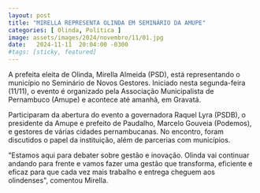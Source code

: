 ```yaml
---
layout: post
title: "MIRELLA REPRESENTA OLINDA EM SEMINÁRIO DA AMUPE"
categories: [ Olinda, Política ]
image: assets/images/2024/novembro/11/01.jpg
date:   2024-11-11  20:04:00 -0300
#tags: [sticky, featured]
---
```

A prefeita eleita de Olinda, Mirella Almeida (PSD), está representando o município no Seminário de Novos Gestores. Iniciado nesta segunda-feira (11/11), o evento é organizado pela Associação Municipalista de Pernambuco (Amupe) e acontece até amanhã, em Gravatá.

Participaram da abertura do evento a governadora Raquel Lyra (PSDB), o presidente da Amupe e prefeito de Paudalho, Marcelo Gouveia (Podemos), e gestores de várias cidades pernambucanas. No encontro, foram discutidos o papel da instituição, além de parcerias com municípios.

"Estamos aqui para debater sobre gestão e inovação. Olinda vai continuar andando para frente e vamos fazer uma gestão que transforma, eficiente e eficaz para que cada vez mais trabalho e entrega cheguem aos olindenses", comentou Mirella.